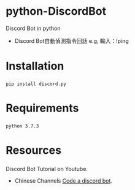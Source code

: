 # python-DiscordBot
Discord Bot in python
* Discord Bot自動偵測指令回話 e.g, 輸入：!ping

# Installation
###
```
pip install discord.py
```

# Requirements
###
```
python 3.7.3
```

# Resources
###
Discord Bot Tutorial on Youtube.
* Chinese Channels [Code a discord bot](https://www.youtube.com/watch?v=odIQEJW0m1M&list=PLSCgthA1Anif1w6mKM3O6xlBGGypXtrtN&index=1).

